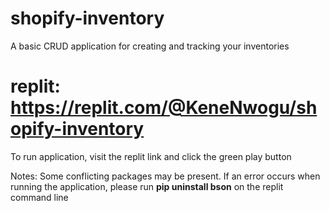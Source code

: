 # shopify-inventory
A basic CRUD application for creating and tracking your inventories

# replit: https://replit.com/@KeneNwogu/shopify-inventory
To run application, visit the replit link and click the green play button

Notes:
Some conflicting packages may be present. If an error occurs when running the application, please run **pip uninstall bson** on the replit command line
